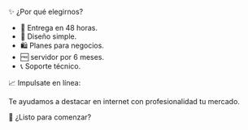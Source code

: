 ✨ ¿Por qué elegirnos?

- 🚀 Entrega en 48 horas.
- 📱 Diseño simple.
- 🛍️ Planes para negocios.
- 🆓 servidor por 6 meses.
- 📞 Soporte técnico.

📈 Impulsate en línea:

Te ayudamos a destacar en internet con profesionalidad tu mercado.

📣 ¿Listo para comenzar?